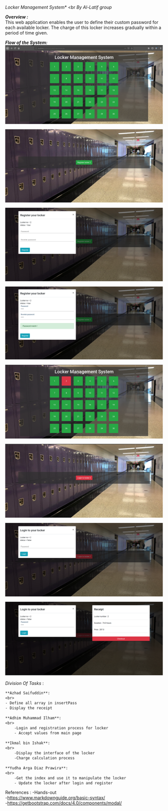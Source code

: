 *Locker Management System**
<br
*By Al-Latif group*
<br>

***Overview  :*** <br>
	This web application enables the user to define their custom password for each available locker. The charge of this locker increases gradually within a period of time given. 

***Flow of the System:***
<br> 
![First page](images/index.png "First page")

![Registration UI!](images/registration-UI.png "Registration UI")

![Registration UI!](images/regist-UI.png "Registration UI")

![Registration UI!](images/regist-UI2.png "Registration UI")

![Update index!](images/Updated_index.png "Philadelphia's Magic Gardens")

![Update index!](images/updated-login.png "Update index")

![Insert password!](images/updated-login-insertPass.png "Insert password")

![Receipt!](images/receipt.png "Receipt") 



 *Division Of Tasks* : <br>
 
	**Azhad Saifuddin**:
	<br>
	- Define all array in insertPass
	- Display the receipt

	**Adhim Muhammad Ilham**:
	<br>
		-Login and registration process for locker
		- Accept values from main page
	  
	**Ikmal bin Ishak**:  
	<br>
		-Display the interface of the locker
		-Charge calculation process 
		
	**Yudha Arga Diaz Prawira**:
	<br> 
		-Get the index and use it to manipulate the locker
		- Update the locker after login and register


References : 
	-Hands-out <br>
	-https://www.markdownguide.org/basic-syntax/<br>
	-https://getbootstrap.com/docs/4.0/components/modal/
	
	


